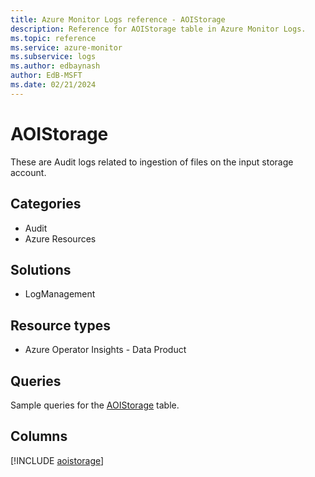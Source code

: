 ```yaml
---
title: Azure Monitor Logs reference - AOIStorage
description: Reference for AOIStorage table in Azure Monitor Logs.
ms.topic: reference
ms.service: azure-monitor
ms.subservice: logs
ms.author: edbaynash
author: EdB-MSFT
ms.date: 02/21/2024
---
```


# AOIStorage

These are Audit logs related to ingestion of files on the input storage account.


## Categories

- Audit
- Azure Resources

## Solutions

- LogManagement

## Resource types

- Azure Operator Insights - Data Product

## Queries

 Sample queries for the [AOIStorage](/azure/azure-monitor/reference/queries/aoistorage) table.


## Columns
  
[!INCLUDE [aoistorage](.././tables/includes/aoistorage-include.md)]
